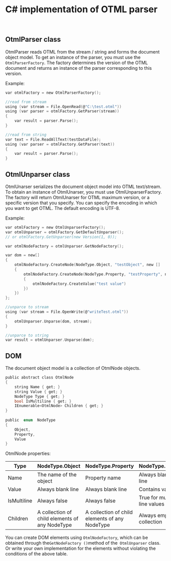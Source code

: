 
# C# implementation of OTML parser

<br/>

## OtmlParser class

OtmlParser reads OTML from the stream / string and forms the document object model.
To get an instance of the parser, you must use the `OtmlParserFactory`.
The factory determines the version of the OTML document and returns an instance of the parser corresponding to this version.

Example:

```c
var otmlFactory = new OtmlParserFactory();

//read from stream  
using (var stream = File.OpenRead(@"C:\test.otml"))
using (var parser = otmlFactory.GetParser(stream))  
{
	var result = parser.Parse();
}

//read from string
var text = File.ReadAllText(testDataFile);
using (var parser = otmlFactory.GetParser(text))
{
	var result = parser.Parse();
}
```

## OtmlUnparser class

OtmlUnarser serializes the document object model into OTML text/stream.
To obtain an instance of OtmlUnarser, you must use OtmlUnparserFactory. The factory will return OtmlUnarser for OTML maximum version, or a specific version that you specify. 
You can specify the encoding in which you want to get OTML. The default encoding is UTF-8.

Example:

```c
var otmlFactory = new OtmlUnparserFactory();
var otmlUnparser = otmlFactory.GetDefaultUnparser();
// or otmlFactory.GetUnparser(new Version(1, 0));

var otmlNodeFactory = otmlUnparser.GetNodeFactory();

var dom = new[]
{
	otmlNodeFactory.CreateNode(NodeType.Object, "testObject", new []
	{
		otmlNodeFactory.CreateNode(NodeType.Property, "testProperty", new[]
		{
			otmlNodeFactory.CreateValue("test value")
		})
	})
};

//unparce to stream
using (var stream = File.OpenWrite(@"writeTest.otml"))
{
	otmlUnparser.Unparse(dom, stream);
}

//unparce to string
var result = otmlUnparser.Unparse(dom);

```

## DOM

The document object model is a collection of OtmlNode objects.

```c
public abstract class OtmlNode
{
	string Name { get; }
	string Value { get; }
	NodeType Type { get; }
	bool IsMultiline { get; }
	IEnumerable<OtmlNode> Children { get; }
}  
  
public  enum  NodeType
{
	Object,
	Property,
	Value
}
```

OtmlNode properties:

|    Type           |    NodeType.Object                                    |    NodeType.Property                                  |    NodeType.Value                        |
|-------------------|-------------------------------------------------------|-------------------------------------------------------|------------------------------------------|
|    Name           |    The name of the object                             |    Property name                                       |    Always blank line                     |
|    Value          |    Always blank line                                  |    Always blank line                                  |    Contains value                        |
|    IsMultiline    |    Always false                                       |    Always false                                       |    True for multi-line values            |
|    Children       |    A collection of child elements of any NodeType     |    A collection of child elements of any NodeType     |    Always empty collection               |

You can create DOM elements using `OtmlNodeFactory`, which can be obtained through the` GetNodeFactory () `method of the` OtmlUnparser` class.
Or write your own implementation for the elements without violating the conditions of the above table.


